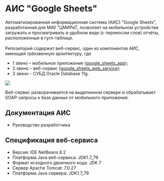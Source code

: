 # АИС "Google Sheets"
Автоматизированная информационная система (АИС) "Google Sheets", разработанная для МАУ "ЦМИРиТ, позволяет на мобильном устройстве загружать и просматривать в удобном виде (с переносом слов) отчёты, расположенные в гугл-таблице.<br><br>
Репозиторий содержит веб-сервис, один из компонентов АИС, имеющей трёхзвенную архитектуру, где 
- 1 звено – мобильное приложение ([google_sheets_app](https://github.com/ezexff/google_sheets_app));
- 2 звено – веб-сервис ([google_sheets_web_service](https://github.com/ezexff/google_sheets_web_service));
- 3 звено - СУБД Oracle Database 11g.

![](https://i.imgur.com/98YUGFR.png)

Веб-сервис разворачивается на выделенном сервере и обрабатывает SOAP-запросы к базе данных от мобильного приложения.

## Документация АИС
- Руководство разработчика

## Спецификация веб-сервиса
- Версия: IDE NetBeans 8.2
- Платформа Java веб-сервиса:	JDK1.7_79
- Формат исходного двоичного кода: JDK 7
- Сервер Apache Tomcat: 7.0.27
- Платформа Java сервера: JDK1.7_79
